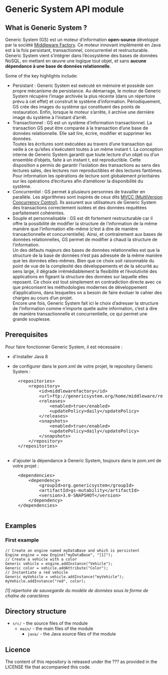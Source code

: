 Generic System API module
=========================

What is Generic System ?
------------------------
Generic System (GS) est un moteur d’information **open-source** développé par la société [Middleware Factory](http://www.middlewarefactory.com/).
Ce moteur innovant implémenté en Java est à la fois persistant, transactionnel, concurrentiel et restructurable.
Generic System vient s’intégrer dans l’écosystème des bases de données NoSQL, en mettant en œuvre une logique tout objet, et sans **aucune dépendance à une base de données relationnelle**.

Some of the key highlights include:
* Persistant : Generic System est exécuté en mémoire et possède son propre mécanisme de persistance.
Au démarrage, le moteur de Generic System récupère l’image archivée la plus récente (dans un répertoire prévu à cet effet) et construit le système d’information.
Périodiquement, GS crée des images du système qui constituent des points de restauration.
Enfin, lorsque le moteur s’arrête, il archive une dernière image du système à l’instant d’arrêt.
* Transactionnel : GS est un système d’information transactionnel.
La transaction GS peut être comparée à la transaction d’une base de données relationnelle.
Elle sait lire, écrire, modifier et supprimer les données.  
Toutes les écritures sont exécutées au travers d’une transaction qui veille à ce qu’elles s’exécutent toutes à un même instant t.
La conception interne de Generic System garantit que toute lecture d’un objet ou d’un ensemble d’objets, faite à un instant t, est reproductible.
Cette disposition a permis de garantir l’isolation des transactions au sens des lectures sales, des lectures non reproductibles et des lectures fantômes.  
Pour information les opérations de lecture sont globalement prioritaires sur les opérations d’écritures afin d’améliorer la disponibilité du système.
* Concurrentiel : GS permet à plusieurs personnes de travailler en parallèle.
Les algorithmes sont inspirés de ceux dits [MVCC (MultiVersion Concurrency Control)](http://en.wikipedia.org/wiki/Multiversion_concurrency_control).
Ils assurent aux utilisateurs de Generic System des transactions correctement isolées et des données requêtées parfaitement cohérentes.
* Souple et personnalisable : GS est dit fortement restructurable car il offre la possibilité de modifier la structure de l’information de la même manière que l’information elle-même (c’est à dire de 
manière transactionnelle et concurrentielle).
Ainsi, et contrairement aux bases de données relationnelles, GS permet de modifier à chaud la structure de l’information.  
Un des défauts majeurs des bases de données relationnelles est que la structure de la base de données n’est pas adressée de la même manière que les données elles-mêmes.
Bien que ce choix soit raisonnable du point de vue de la complexité des développements et de la sécurité au sens large, il dégrade irrémédiablement la flexibilité et l’évolutivité des applications en 
figeant la structure des données sur laquelle elles reposent.
Ce choix est tout simplement en contradiction directe avec ce que préconisent les méthodologies modernes de développement d’applications, dans lesquelles on a besoin de faire évoluer le cahier des charges 
au cours d’un projet.  
Encore une fois, Generic System fait ici le choix d’adresser la structure de l’information comme n’importe quelle autre information, c’est à dire de manière transactionnelle et concurrentielle, ce qui 
permet une grande souplesse.

Prerequisites
-------------
Pour faire fonctionner Generic System, il est nécessaire :
* d'installer Java 8

* de configurer dans le pom.xml de votre projet, le repository Generic System :
    <pre>
    &lt;repositories&gt;
    	&lt;repository&gt;
    		&lt;id&gt;middlewarefactory&lt;/id&gt;
    		&lt;url&gt;ftp://genericsystem.org/home/middleware/repository&lt;/url&gt;
    		&lt;releases&gt;
    			&lt;enabled&gt;true&lt;/enabled&gt;
    			&lt;updatePolicy&gt;daily&lt;/updatePolicy&gt;
    		&lt;/releases&gt;
    		&lt;snapshots&gt;
    			&lt;enabled&gt;true&lt;/enabled&gt;
    			&lt;updatePolicy&gt;daily&lt;/updatePolicy&gt;
    		&lt;/snapshots&gt;
    	&lt;/repository&gt;
    &lt;/repositories&gt;
    </pre>

* d'ajouter la dépendance à Generic System, toujours dans le pom.xml de votre projet :
    <pre>
    &lt;dependencies&gt;
    	&lt;dependency&gt;
    		&lt;groupId&gt;org.genericsystem&lt;/groupId&gt;
    		&lt;artifactId&gt;gs-mutability&lt;/artifactId&gt;
    		&lt;version&gt;3.0-SNAPSHOT&lt;/version&gt;
    	&lt;/dependency&gt;
    &lt;/dependencies&gt;
    </pre>

Examples
--------

### First example
    // Create an engine named myDataBase and which is persistent
	Engine engine = new Engine("myDataBase", "[1]");
    // Create a vehicle with a color
	Generic vehicle = engine.addInstance("Vehicle");
	Generic color = vehicle.addAttribute("Color");
    // Instantiate a red vehicle
    Generic myVehicle = vehicle.addInstance("myVehicle");
    myVehicle.addInstance("red", color);
*[1] répertoire de sauvegarde du modèle de données sous la forme de chaîne de caractères*

Directory structure
-------------------

* `src/` - the source files of the module
    * `main/` - the main files of the module
        * `java/` - the Java source files of the module

Licence
-------

The content of this repository is released under the ??? as provided in the LICENSE file that accompanied this code.

